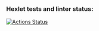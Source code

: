 ### Hexlet tests and linter status:
[![Actions Status](https://github.com/valentin-khomutenko/python-project-lvl4/workflows/hexlet-check/badge.svg)](https://github.com/valentin-khomutenko/python-project-lvl4/actions)